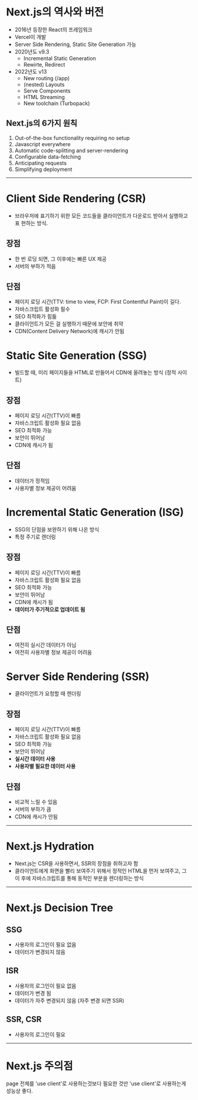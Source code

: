 # Next.js의 역사와 버전

- 2016년 등장한 React의 프레임워크
- Vercel이 개발
- Server Side Rendering, Static Site Generation 가능
- 2020년도 v9.3
  - Incremental Static Generation
  - Rewirte, Redirect
- 2022년도 v13
  - New routing (/app)
  - (nested) Layouts
  - Serve Components
  - HTML Streaming
  - New toolchain (Turbopack)

## Next.js의 6가지 원칙

1. Out-of-the-box functionality requiring no setup
2. Javascript everywhere
3. Automatic code-splitting and server-rendering
4. Configurable data-fetching
5. Anticipating requests
6. Simplifying deployment

---

# Client Side Rendering (CSR)

- 브라우저에 표기하기 위한 모든 코드들을 클라이언트가 다운로드 받아서 실행하고표
  현하는 방식.

## 장점

- 한 번 로딩 되면, 그 이후에는 빠른 UX 제공
- 서버의 부하가 적음

## 단점

- 페이지 로딩 시간(TTV: time to view, FCP: First Contentful Paint)이 길다.
- 자바스크립트 활성화 필수
- SEO 최적화가 힘듦
- 클라이언트가 모든 걸 실행하기 때문에 보안에 취약
- CDN(Content Delivery Network)에 캐시가 안됨

# Static Site Generation (SSG)

- 빌드할 때, 미리 페이지들을 HTML로 만들어서 CDN에 올려놓는 방식 (정적 사이트)

## 장점

- 페이지 로딩 시간(TTV)이 빠름
- 자바스크립트 활성화 필요 없음
- SEO 최적화 가능
- 보안이 뛰어남
- CDN에 캐시가 됨

## 단점

- 데이터가 정적임
- 사용자별 정보 제공이 어려움

# Incremental Static Generation (ISG)

- SSG의 단점을 보완하기 위해 나온 방식
- 특정 주기로 렌더링

## 장점

- 페이지 로딩 시간(TTV)이 빠름
- 자바스크립트 활성화 필요 없음
- SEO 최적화 가능
- 보안이 뛰어남
- CDN에 캐시가 됨
- **데이터가 주기적으로 업데이트 됨**

## 단점

- 여전히 실시간 데이터가 아님
- 여전히 사용자별 정보 제공이 어려움

# Server Side Rendering (SSR)

- 클라이언트가 요청할 때 렌더링

## 장점

- 페이지 로딩 시간(TTV)이 빠름
- 자바스크립트 활성화 필요 없음
- SEO 최적화 가능
- 보안이 뛰어남
- **실시간 데이터 사용**
- **사용자별 필요한 데이터 사용**

## 단점

- 비교적 느릴 수 있음
- 서버의 부하가 큼
- CDN에 캐시가 안됨

---

# Next.js Hydration

- Next.js는 CSR을 사용하면서, SSR의 장점을 취하고자 함
- 클라이언트에게 화면을 빨리 보여주기 위해서 정적인 HTML을 먼저 보여주고, 그 이
  후에 자바스크립트를 통해 동적인 부분을 렌더링하는 방식

---

# Next.js Decision Tree

## SSG
- 사용자의 로그인이 필요 없음
- 데이터가 변경되지 않음

## ISR
- 사용자의 로그인이 필요 없음
- 데이터가 변경 됨
- 데이터가 자주 변경되지 않음 (자주 변경 되면 SSR)

## SSR, CSR
- 사용자의 로그인이 필요

---

# Next.js 주의점

page 전체를 'use client'로 사용하는것보다 필요한 것만 'use client'로 사용하는게 성능상 좋다.